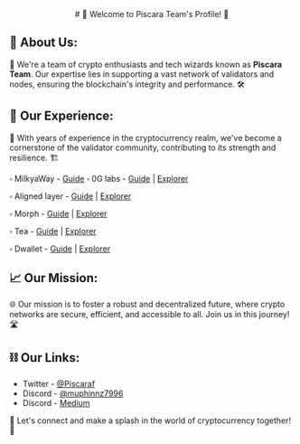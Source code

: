 
<section align=center>
# 🌟 Welcome to Piscara Team's Profile! 🌟</h1>
</section>
    <section >
        <h2>🚀 About Us:</h2>
        <p>🔧 We're a team of crypto enthusiasts and tech wizards known as <strong>Piscara Team</strong>. Our expertise lies in supporting a vast network of validators and nodes, ensuring the blockchain's integrity and performance. 🛠️</p>
    </section>
    
## 👥 Our Experience:

💼 With years of experience in the cryptocurrency realm, we've become a cornerstone of the validator community, contributing to its strength and resilience. 🏗️

▫️ MilkyaWay - [Guide](https://github.com/PiscaraTeam/milkyway-x-initia)
▫️ 0G labs - [Guide](https://github.com/PiscaraTeam/0g-validator-node-guide) | [Explorer](https://testnet.0g.explorers.guru/validator/0gvaloper1ztftq06fhetuupzeejywtqp2pzme6vuew7emx6)

▫️ Aligned layer - [Guide](https://medium.com/@PiscaraTeam/aligned-layer-node-setup-guide-by-piscarateam-b9010d07225d) | [Explorer]()

▫️ Morph - [Guide](https://github.com/PiscaraTeam/Morph-node-install-guide) | [Explorer]()

▫️ Tea - [Guide]() | [Explorer]()

▫️ Dwallet - [Guide]() | [Explorer]()
    <section >
        <h2>📈 Our Mission:</h2>
        <p>🌐 Our mission is to foster a robust and decentralized future, where crypto networks are secure, efficient, and accessible to all. Join us in this journey! 🛣️</p>
    </section>
    <section >
        <h2>⛓️ Our Links:</h2>
        <ul>
            <li>Twitter - <a href="https://x.com/Piscaraf">@Piscaraf</a></li>
            <li>Discord - <a href="">@muphinnz7996</a></li>
            <li>Discord - <a href="https://medium.com/@PiscaraTeam">Medium</a></li>
        </ul>
    </section>
    <section >
        <p>📢 Let's connect and make a splash in the world of cryptocurrency together! 🌊</p>
    </section>

